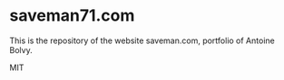 saveman71.com
====

This is the repository of the website saveman.com, portfolio of Antoine Bolvy.

MIT
